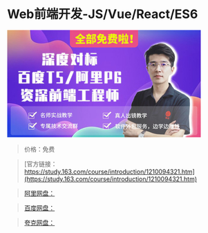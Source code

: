 # Web前端开发-JS/Vue/React/ES6

![img](../../../assets/study163/free/6c7bfdbf768742f4b929f69ab56da861.jpeg)

> 价格：免费

> [官方链接：https://study.163.com/course/introduction/1210094321.htm](https://study.163.com/course/introduction/1210094321.htm)

> [阿里网盘：]()

> [百度网盘：]()

> [夸克网盘：]()
